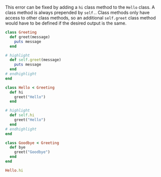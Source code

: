 This error can be fixed by adding a `hi` class method to the `Hello` class. A class method is always prepended by `self.`. Class methods only have access to other class methods, so an additional `self.greet` class method would have to be defined if the desired output is the same.

```ruby
class Greeting
  def greet(message)
    puts message
  end

# highlight
  def self.greet(message)
    puts message
  end
# endhighlight
end

class Hello < Greeting
  def hi
    greet("Hello")
  end

# highlight
  def self.hi
    greet("Hello")
  end
# endhighlight
end

class Goodbye < Greeting
  def bye
    greet("Goodbye")
  end
end

Hello.hi
```